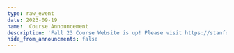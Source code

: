 ```yaml
---
type: raw_event
date: 2023-09-19
name:  Course Announcement
description: 'Fall 23 Course Website is up! Please visit https://stanforddatacompressionclass.github.io/Fall23 for more information.'
hide_from_announcments: false
---
```

